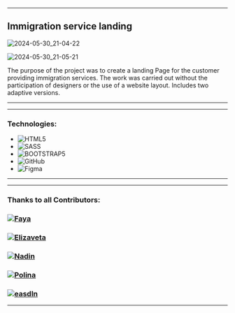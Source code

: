 ***
## Immigration service landing

![2024-05-30_21-04-22](https://github.com/NadinKonst/La_Relobase/assets/148748559/c3531432-04fe-426e-91f5-744893aa706d)

![2024-05-30_21-05-21](https://github.com/NadinKonst/La_Relobase/assets/148748559/950f50ea-cccb-44c2-b44f-477f17e2e8f2)


The purpose of the project was to create a landing Page for the customer providing immigration services.
The work was carried out without the participation of designers or the use of a website layout. Includes two adaptive versions.
***
***
### Technologies:
* ![HTML5](https://img.shields.io/badge/html5-%23E34F26.svg?style=for-the-badge&logo=html5&logoColor=white)
* ![SASS](https://img.shields.io/badge/SASS-hotpink.svg?style=for-the-badge&logo=SASS&logoColor=white)
* ![BOOTSTRAP5](https://img.shields.io/badge/BOOTSTRAP5-blue?logo=bootstrap&logoColor=white)
* ![GitHub](https://img.shields.io/badge/github-%23121011.svg?style=for-the-badge&logo=github&logoColor=white)
* ![Figma](https://img.shields.io/badge/figma-%23F24E1E.svg?style=for-the-badge&logo=figma&logoColor=white)
***
***
 ### Thanks to all Contributors:
 <h3>
  <a href="https://github.com/FayaAkh">
    <img alt="Faya" src="https://img.shields.io/badge/-Faya-black?style=for-the-badge&logo=github&logoColor=white" />
  </a>
</h3>
 <h3>
  <a href="https://github.com/grecha97">
    <img alt="Elizaveta" src="https://img.shields.io/badge/- Elizaveta-black?style=for-the-badge&logo=github&logoColor=white" />
  </a>
</h3>
 <h3>
  <a href="https://github.com/NadinKonst">
    <img alt="Nadin" src="https://img.shields.io/badge/-Nadin-black?style=for-the-badge&logo=github&logoColor=white" />
  </a>
</h3>
 <h3>
  <a href="https://github.com/AleksandrovaPolina">
    <img alt="Polina" src="https://img.shields.io/badge/-Polina-black?style=for-the-badge&logo=github&logoColor=white" />
  </a>
</h3>
 <h3>
  <a href="https://github.com/easdln">
    <img alt="easdln" src="https://img.shields.io/badge/-easdln-black?style=for-the-badge&logo=github&logoColor=white" />
  </a>
</h3>

***
